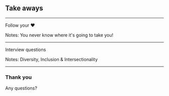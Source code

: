 ## Take aways

---

Follow your ❤️

Notes: You never know where it's going to take you!

---

Interview questions

Notes: Diversity, Inclusion & Intersectionality

---

### Thank you

Any questions?

